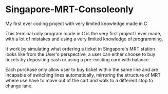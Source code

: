 # Singapore-MRT-Consoleonly
My first ever coding project with very limited knowledge made in C

This terminal only program made in C is the very first project I ever made, with a lot of mistakes and using a very limited 
knowledge of programming.

It work by simulating what ordering a ticket in Singapore's MRT station looks like from the User's perspective, a user can either choose to buy tickets by depositing cash or using a pre-existing card with balance.

Each purchase only allow user to buy ticket within the same line and are incapable of switching lines automatically, mirroring the structure of MRT where use have to move out of the cart and walk to a different stop to change lane.

